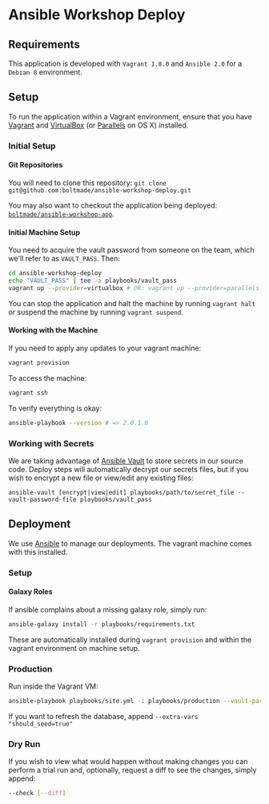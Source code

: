 Ansible Workshop Deploy
=======================

Requirements
------------

This application is developed with `Vagrant 1.8.0` and `Ansible 2.0` for a `Debian 8` environment.

Setup
-----

To run the application within a Vagrant environment, ensure that you have [Vagrant][vagrant] and
[VirtualBox][virtualbox] (or [Parallels][parallels] on OS X) installed.

### Initial Setup

#### Git Repositories

You will need to clone this repository: `git clone git@github.com:boltmade/ansible-workshop-deploy.git`

You may also want to checkout the application being deployed:
[`boltmade/ansible-workshop-app`][app].

#### Initial Machine Setup

You need to acquire the vault password from someone on the team, which we'll refer to as
`VAULT_PASS`. Then:

```bash
cd ansible-workshop-deploy
echo "VAULT_PASS" | tee -a playbooks/vault_pass
vagrant up --provider=virtualbox # OR: vagrant up --provider=parallels
```

You can stop the application and halt the machine by running `vagrant halt` or suspend the machine
by running `vagrant suspend`.

#### Working with the Machine

If you need to apply any updates to your vagrant machine:

```bash
vagrant provision
```

To access the machine:

```bash
vagrant ssh
```

To verify everything is okay:

```bash
ansible-playbook --version # => 2.0.1.0
```

### Working with Secrets

We are taking advantage of [Ansible Vault][vault]
to store secrets in our source code. Deploy steps will automatically decrypt our secrets files, but
if you wish to encrypt a new file or view/edit any existing files:

```
ansible-vault [encrypt|view|edit] playbooks/path/to/secret_file --vault-password-file playbooks/vault_pass
```

Deployment
----------

We use [Ansible][ansible] to manage our deployments. The vagrant machine comes with this installed.

### Setup

#### Galaxy Roles

If ansible complains about a missing galaxy role, simply run:

```bash
ansible-galaxy install -r playbooks/requirements.txt
```

These are automatically installed during `vagrant provision` and within the vagrant environment on
machine setup.

### Production

Run inside the Vagrant VM:

```bash
ansible-playbook playbooks/site.yml -i playbooks/production --vault-password-file playbooks/vault_pass
```

If you want to refresh the database, append `--extra-vars "should_seed=true"`

### Dry Run

If you wish to view what would happen without making changes you can perform a trial run and,
optionally, request a diff to see the changes, simply append:

```bash
--check [--diff]
```

[vagrant]: https://www.vagrantup.com/downloads.html
[virtualbox]: https://www.virtualbox.org/wiki/Downloads
[parallels]: http://www.parallels.com/products/desktop/
[app]: https://github.com/Boltmade/ansible-workshop-app
[ansible]: http://www.ansible.com/
[vault]: https://docs.ansible.com/ansible/playbooks_vault.html
